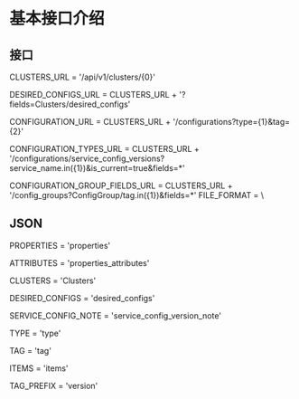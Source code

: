 # 基本接口介绍
## 接口
CLUSTERS_URL = '/api/v1/clusters/{0}'

DESIRED_CONFIGS_URL = CLUSTERS_URL + '?fields=Clusters/desired_configs'

CONFIGURATION_URL = CLUSTERS_URL + '/configurations?type={1}&tag={2}'

CONFIGURATION_TYPES_URL = CLUSTERS_URL + '/configurations/service_config_versions?service_name.in({1})&is_current=true&fields=*'

CONFIGURATION_GROUP_FIELDS_URL = CLUSTERS_URL + '/config_groups?ConfigGroup/tag.in({1})&fields=*'
FILE_FORMAT = \

## JSON
PROPERTIES = 'properties'

ATTRIBUTES = 'properties_attributes'

CLUSTERS = 'Clusters'

DESIRED_CONFIGS = 'desired_configs'

SERVICE_CONFIG_NOTE = 'service_config_version_note'

TYPE = 'type'

TAG = 'tag'

ITEMS = 'items'

TAG_PREFIX = 'version'
